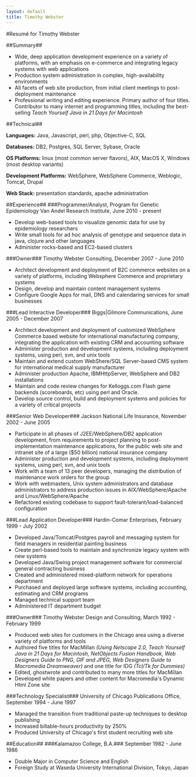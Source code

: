 ```yaml
---
layout: default
title: Timothy Webster
---
```

#Resumé for Timothy Webster

<div markdown = "1" id = "summary">
##Summary##

-   Wide, deep application development experience on a variety of
    platforms, with an emphasis on e-commerce and integrating legacy
    systems with web applications
-   Production system administration in complex, high-availability
    environments
-   All facets of web site production, from initial client meetings to
    post-deployment maintenance
-   Professional writing and editing experience. Primary author of four
    titles. Contributor to many internet and programming titles,
    including the best-selling *Teach Yourself Java in 21 Days for
    Macintosh*
</div>

<div markdown = "1" id = "technical">
##Technical##

**Languages:** Java, Javascript, perl, php, Objective-C, SQL

**Databases:** DB2, Postgres, SQL Server, Sybase, Oracle

**OS Platforms:** linux (most common server flavors), AIX, MacOS X, Windows
(most desktop variants)

**Development Platforms:** WebSphere, WebSphere Commerce, Weblogic,
Tomcat, Drupal

**Web Stack:** presentation standards, apache administration
</div>

<div markdown = "1" id = "experience">
##Experience##
###Programmer/Analyst, Program for Genetic Epidemiology
Van Andel Research Institute, June 2010 - present

-   Develop web-based tools to visualize genomic data for use by
    epidemiology researchers
-   Write small tools for ad hoc analysis of genotype and sequence data
    in java, clojure and other languages
-   Administer rocks-based and EC2-based clusters

###Owner###
Timothy Webster Consulting, December 2007 - June 2010

-   Architect development and deployment of B2C commerce websites on a
    variety of platforms, including Websphere Commerce and proprietary
    systems
-   Design, develop and maintain content management systems
-   Configure Google Apps for mail, DNS and calendaring services for
    small businesses

###Lead Interactive Developer###
Biggs|Gilmore Communications, June 2005 - December 2007

-   Architect development and deployment of customized WebSphere
    Commerce based website for international manufacturing company,
    integrating the application with existing CRM and accounting
    software
-   Administer production and development systems, including deployment
    systems, using perl, svn, and unix tools
-   Maintain and extend custom WebShere/SQL Server-based CMS system for
    international medical supply manufacturer
-   Administer production Apache, IBMHttpServer, WebSphere and DB2
    installations
-   Maintain and code review changes for Kelloggs.com Flash game
    backends (scoreboards, etc) using perl and Oracle.
-   Develop source control, build and deployment systems and policies
    for a variety of critical projects

###Senior Web Developer###
Jackson National Life Insurance, November 2002 - June 2005

-   Participate in all phases of J2EE/WebSphere/DB2 application
    development, from requirements to project planning to
    post-implementation maintenance applications, for the public web
    site and intranet site of a large ($50 billion) national insurance
    company
-   Administer production and development systems, including deployment
    systems, using perl, svn, and unix tools
-   Work with a team of 13 peer developers, managing the distribution of
    maintenance work orders for the group
-   Work with webmasters, Unix system administrators and database
    administrators to address production issues in AIX/WebSphere/Apache
    and Linux/WebSphere/Apache
-   Refactored existing codebase to support fault-tolerant/load-balanced
    configuration

###Lead Application Developer###
Hardin-Comar Enterprises, February 1999 - July 2002

-   Developed Java/Tomcat/Postgres payroll and messaging system for
    field managers in residential painting business
-   Create perl-based tools to maintain and synchronize legacy system
    with new systems
-   Developed Java/Swing project management software for commercial
    general contracting business
-   Created and administered mixed-platform network for operations
    department
-   Purchased and deployed large software systems, including accounting,
    estimating and CRM programs
-   Managed technical support team
-   Administered IT department budget 

###Owner###
Timothy Webster Design and Consulting, March 1992 - February 1999

-   Produced web sites for customers in the Chicago area using a diverse
    variety of platforms and tools
-   Authored five titles for MacMillan *(Using Netscape 2.0,* *Teach
    Yourself Java in 21 Days for Macintosh,* *NetObjects Fusion
    Handbook,* *Web Designers Guide to PNG, GIF and JPEG,* *Web
    Designers Guide to Macromedia Dreamweaver)* and one title for IDG
    *(Tcl/Tk for Dummies)*
-   Edited, ghostwrote and contributed to many more titles for MacMillan
-   Developed white papers and other content for Macromedia&apos;s
    Dynamic Html Zone site

###Technology Specialist###
University of Chicago Publications Office, September 1994 - June 1997

-   Managed the transition from traditional paste-up techniques to
    desktop publishing
-   Increased billable-hours productivity by 250%
-   Produced University of Chicago&apos;s first student recruiting web site
</div>

<div markdown = "1" id = "education">
##Education##
###Kalamazoo College, B.A.###
September 1982 - June 1986

- Double Major in Computer Science and English
- Foreign Study at Waseda University International Division, Tokyo, Japan
</div>
